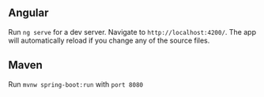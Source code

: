 

## Angular

Run `ng serve` for a dev server. Navigate to `http://localhost:4200/`. The app will automatically reload if you change any of the source files.

## Maven

Run `mvnw spring-boot:run` with `port 8080`

